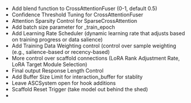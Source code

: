 - Add blend function to CrossAttentionFuser (0-1, default 0.5)
- Confidence Threshold Tuning for CrossAttentionFuser
- Attention Sparsity Control for SparseCrossAttention
- Add batch size parameter for _train_epoch
- Add Learning Rate Scheduler (dynamic learning rate that adjusts based on training progress or data salience)
- Add Training Data Weighting control (control over sample weighting (e.g., salience-based or recency-based)
- More control over scaffold connections (LoRA Rank Adjustment Rate, LoRA Target Module Selection)
- Final output Response Length Control
- Add Buffer Size Limit for interaction_buffer for stablity
- Leave ASCSystem open for hook additions
- Scaffold Reset Trigger (take model out behind the shed)
- 





